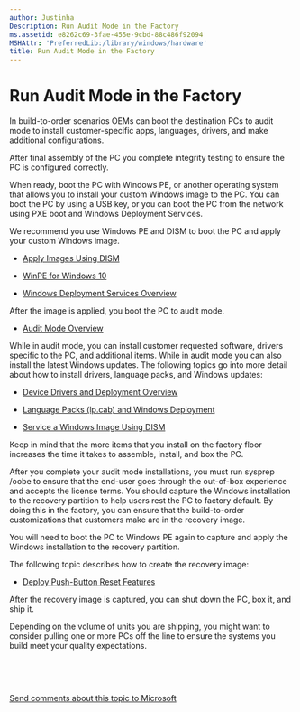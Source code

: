 ```yaml
---
author: Justinha
Description: Run Audit Mode in the Factory
ms.assetid: e8262c69-3fae-455e-9cbd-88c486f92094
MSHAttr: 'PreferredLib:/library/windows/hardware'
title: Run Audit Mode in the Factory
---
```


# Run Audit Mode in the Factory


In build-to-order scenarios OEMs can boot the destination PCs to audit mode to install customer-specific apps, languages, drivers, and make additional configurations.

After final assembly of the PC you complete integrity testing to ensure the PC is configured correctly.

When ready, boot the PC with Windows PE, or another operating system that allows you to install your custom Windows image to the PC. You can boot the PC by using a USB key, or you can boot the PC from the network using PXE boot and Windows Deployment Services.

We recommend you use Windows PE and DISM to boot the PC and apply your custom Windows image.

-   [Apply Images Using DISM](apply-images-using-dism.md)

-   [WinPE for Windows 10](winpe-intro.md)

-   [Windows Deployment Services Overview](http://technet.microsoft.com/library/hh831764.aspx)

After the image is applied, you boot the PC to audit mode.

-   [Audit Mode Overview](audit-mode-overview.md)

While in audit mode, you can install customer requested software, drivers specific to the PC, and additional items. While in audit mode you can also install the latest Windows updates. The following topics go into more detail about how to install drivers, language packs, and Windows updates:

-   [Device Drivers and Deployment Overview](device-drivers-and-deployment-overview.md)

-   [Language Packs (lp.cab) and Windows Deployment](language-packs--lpcab--and-windows-deployment.md)

-   [Service a Windows Image Using DISM](service-a-windows-image-using-dism.md)

Keep in mind that the more items that you install on the factory floor increases the time it takes to assemble, install, and box the PC.

After you complete your audit mode installations, you must run sysprep /oobe to ensure that the end-user goes through the out-of-box experience and accepts the license terms. You should capture the Windows installation to the recovery partition to help users rest the PC to factory default. By doing this in the factory, you can ensure that the build-to-order customizations that customers make are in the recovery image.

You will need to boot the PC to Windows PE again to capture and apply the Windows installation to the recovery partition.

The following topic describes how to create the recovery image:

-   [Deploy Push-Button Reset Features](deploy-push-button-reset-features.md)

After the recovery image is captured, you can shut down the PC, box it, and ship it.

Depending on the volume of units you are shipping, you might want to consider pulling one or more PCs off the line to ensure the systems you build meet your quality expectations.

 

 

[Send comments about this topic to Microsoft](mailto:wsddocfb@microsoft.com?subject=Documentation%20feedback%20%5Bp_adk_online\p_adk_online%5D:%20Run%20Audit%20Mode%20in%20the%20Factory%20%20RELEASE:%20%284/11/2016%29&body=%0A%0APRIVACY%20STATEMENT%0A%0AWe%20use%20your%20feedback%20to%20improve%20the%20documentation.%20We%20don't%20use%20your%20email%20address%20for%20any%20other%20purpose,%20and%20we'll%20remove%20your%20email%20address%20from%20our%20system%20after%20the%20issue%20that%20you're%20reporting%20is%20fixed.%20While%20we're%20working%20to%20fix%20this%20issue,%20we%20might%20send%20you%20an%20email%20message%20to%20ask%20for%20more%20info.%20Later,%20we%20might%20also%20send%20you%20an%20email%20message%20to%20let%20you%20know%20that%20we've%20addressed%20your%20feedback.%0A%0AFor%20more%20info%20about%20Microsoft's%20privacy%20policy,%20see%20http://privacy.microsoft.com/default.aspx. "Send comments about this topic to Microsoft")




